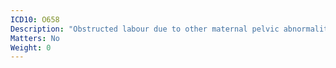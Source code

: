 ```yaml
---
ICD10: O658
Description: "Obstructed labour due to other maternal pelvic abnormalities"
Matters: No
Weight: 0
---
```

